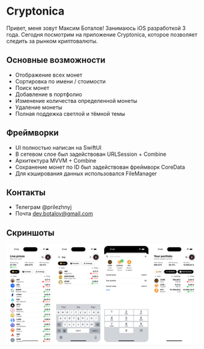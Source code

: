# Cryptonica
Привет, меня зовут Максим Боталов! Занимаюсь iOS разработкой 3 года.
Сегодня посмотрим на приложение Cryptonica, которое позволяет следить за рынком криптовалюты.

## Основные возможности
- Отображение всех монет
- Сортировка по имени / стоимости
- Поиск монет
- Добавление в портфолио
- Изменение количества определенной монеты
- Удаление монеты
- Полная поддежка светлой и тёмной темы

## Фреймворки
- UI полностью написан на SwiftUI
- В сетевом слое был задействован URLSession + Combine
- Архитектура MVVM + Combine
- Сохранение монет по ID был задействован фреймворк CoreData
- Для кэширования данных использовался FileManager

## Контакты
- Телеграм @prilezhnyj
- Почта dev.botalov@gmail.com

## Скриншоты
![Screenshot](https://github.com/prilezhnyj/Cryptonica/blob/main/Cryptonica/Screenshots.png)
